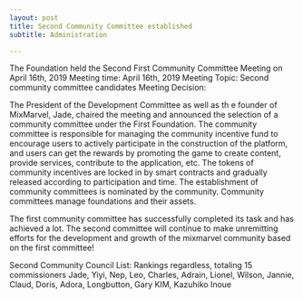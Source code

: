 ```yaml
---
layout: post
title: Second Community Committee established
subtitle: Administration

---
```


The Foundation held the Second First Community Committee Meeting on April 16th, 2019
Meeting time: April 16th, 2019
Meeting Topic: Second community committee candidates 
Meeting Decision: 

The President of the Development Committee as well as th e founder of MixMarvel, Jade, chaired the meeting and announced  the selection of a community committee under the First Foundation. 
The community committee is responsible for managing the community incentive fund to encourage users to actively participate in the construction of the platform, and users can get the rewards by promoting the game to create content, provide services, contribute to the application, etc. The tokens of community incentives are locked in by smart contracts and gradually released according to participation and time. The establishment of community committees is nominated by the community. Community committees manage foundations and their assets. 

The first community committee has successfully completed its task and has achieved a lot. The second committee will continue to make unremitting efforts for the development and growth of the mixmarvel community based on the first committee!

Second Community Council List: Rankings regardless, totaling 15 commissioners Jade, Yiyi, Nep, Leo, Charles, Adrain, Lionel, Wilson, Jannie, Claud, Doris, Adora, Longbutton, Gary KIM, Kazuhiko Inoue
